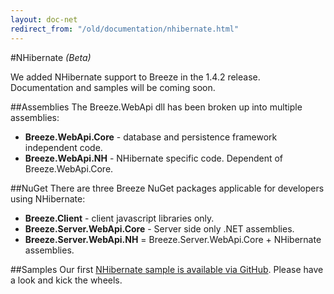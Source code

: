 ```yaml
---
layout: doc-net
redirect_from: "/old/documentation/nhibernate.html"
---
```

#NHibernate *(Beta)*

We added NHibernate support to Breeze in the 1.4.2 release. Documentation and samples will be coming soon.

##Assemblies
The Breeze.WebApi dll has been broken up into multiple assemblies:

* **Breeze.WebApi.Core** - database and persistence framework independent code.
* **Breeze.WebApi.NH** - NHibernate specific code. Dependent of Breeze.WebApi.Core.

##NuGet
There are three Breeze NuGet packages applicable for developers using NHibernate:

* **Breeze.Client** - client javascript libraries only.
* **Breeze.Server.WebApi.Core** - Server side only .NET assemblies.
* **Breeze.Server.WebApi.NH** = Breeze.Server.WebApi.Core + NHibernate assemblies.

##Samples
Our first [NHibernate sample is available via GitHub](https://github.com/IdeaBlade/Breeze/tree/master/Samples/NorthBreeze). Please have a look and kick the wheels. 
